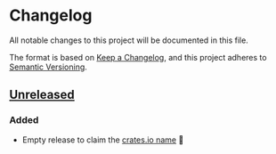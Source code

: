 # Changelog

All notable changes to this project will be documented in this file.

The format is based on [Keep a Changelog](https://keepachangelog.com/en/1.0.0/), and this project adheres
to [Semantic Versioning](https://semver.org/spec/v2.0.0.html).

## [Unreleased]
### Added
- Empty release to claim the [crates.io name](https://crates.io/crates/yep) :tada:

[Unreleased]: https://github.com/jankatins/yep/tree/main
